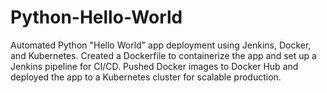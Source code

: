 # Python-Hello-World
Automated Python "Hello World" app deployment using Jenkins, Docker, and Kubernetes. Created a Dockerfile to containerize the app and set up a Jenkins pipeline for CI/CD. Pushed Docker images to Docker Hub and deployed the app to a Kubernetes cluster for scalable production.
